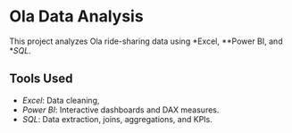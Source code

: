 # Ola Data Analysis

This project analyzes Ola ride-sharing data using *Excel, **Power BI, and **SQL*.

## Tools Used
- *Excel*: Data cleaning,
- *Power BI*: Interactive dashboards and DAX measures.
- *SQL*: Data extraction, joins, aggregations, and KPIs.
